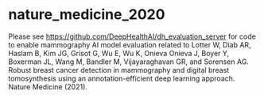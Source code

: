# nature_medicine_2020

Please see https://github.com/DeepHealthAI/dh_evaluation_server for code to enable mammography AI model evaluation related to Lotter W, Diab AR, Haslam B, Kim JG, Grisot G, Wu E, Wu K, Onieva Onieva J, Boyer Y, Boxerman JL, Wang M, Bandler M, Vijayaraghavan GR, and Sorensen AG. Robust breast cancer detection in mammography and digital breast tomosynthesis using an annotation-efficient deep learning approach. Nature Medicine (2021).
